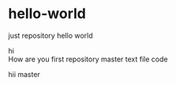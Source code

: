 # hello-world
just repository hello world

hi  
How are you
first repository master
text file code

hii master
